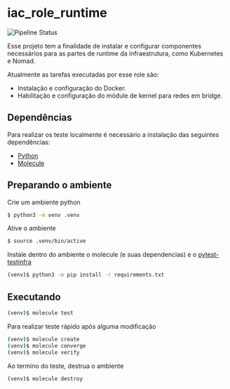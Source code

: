 # iac_role_runtime

![Pipeline Status](https://github.com/mentoriaiac/iac_role_runtime/actions/workflows/ci.yml/badge.svg)

Esse projeto tem a finalidade de instalar e configurar componentes necessários
para as partes de runtime da infraestrutura, como Kubernetes e Nomad.

Atualmente as tarefas executadas por esse role são:
  - Instalação e configuração do Docker.
  - Habilitação e configuração do módule de kernel para redes em bridge.

## Dependências
Para realizar os teste localmente é necessário a instalação das seguintes dependências:

* [Python](https://www.python.org/downloads/)
* [Molecule](https://molecule.readthedocs.io/en/latest/installation.html)

## Preparando o ambiente

Crie um ambiente python

```bash
$ python3 -m venv .venv
```
Ative o ambiente
```bash
$ source .venv/bin/active
```

Instale dentro do ambiente o molecule (e suas dependencias) e o [pytest-testinfra](https://testinfra.readthedocs.io/en/latest/)
```bash
(venv)$ python3 -m pip install -r requirements.txt
```

## Executando
```bash
(venv)$ molecule test
```

Para realizar teste rápido após alguma modificação
```bash
(venv)$ molecule create
(venv)$ molecule converge
(venv)$ molecule verify
```

Ao termino do teste, destrua o ambiente
```bash
(venv)$ molecule destroy
```
